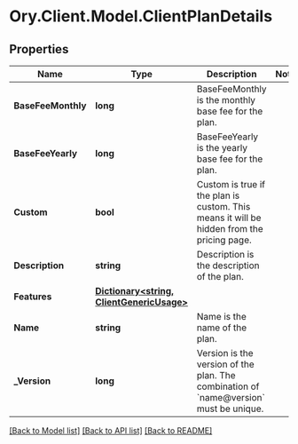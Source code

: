 # Ory.Client.Model.ClientPlanDetails

## Properties

Name | Type | Description | Notes
------------ | ------------- | ------------- | -------------
**BaseFeeMonthly** | **long** | BaseFeeMonthly is the monthly base fee for the plan. | 
**BaseFeeYearly** | **long** | BaseFeeYearly is the yearly base fee for the plan. | 
**Custom** | **bool** | Custom is true if the plan is custom. This means it will be hidden from the pricing page. | 
**Description** | **string** | Description is the description of the plan. | 
**Features** | [**Dictionary&lt;string, ClientGenericUsage&gt;**](ClientGenericUsage.md) |  | 
**Name** | **string** | Name is the name of the plan. | 
**_Version** | **long** | Version is the version of the plan. The combination of &#x60;name@version&#x60; must be unique. | 

[[Back to Model list]](../README.md#documentation-for-models) [[Back to API list]](../README.md#documentation-for-api-endpoints) [[Back to README]](../README.md)

